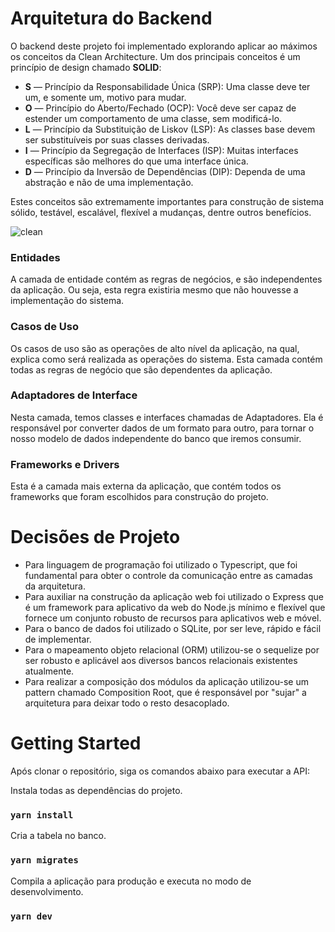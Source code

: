 # Arquitetura do Backend

O backend deste projeto foi implementado explorando aplicar ao máximos os conceitos da Clean Architecture. Um
dos principais conceitos é um princípio de design chamado **SOLID**:

- **S** — Princípio da Responsabilidade Única (SRP): Uma classe deve ter um, e somente um, motivo para mudar.
- **O** — Princípio do Aberto/Fechado (OCP): Você deve ser capaz de estender um comportamento de uma classe, sem modificá-lo.
- **L** — Princípio da Substituição de Liskov (LSP): As classes base devem ser substituíveis por suas classes derivadas.
- **I** — Princípio da Segregação de Interfaces (ISP): Muitas interfaces específicas são melhores do que uma interface única.
- **D** — Princípio da Inversão de Dependências (DIP): Dependa de uma abstração e não de uma implementação.

Estes conceitos são extremamente importantes para construção de sistema sólido, testável, escalável, flexível a mudanças, dentre outros benefícios.

![clean](https://user-images.githubusercontent.com/40616142/111924794-f2473080-8a84-11eb-9b71-a7148c09b9bc.png)

### Entidades
A camada de entidade contém as regras de negócios, e são independentes da aplicação. Ou seja, esta regra existiria mesmo que não houvesse
a implementação do sistema.

### Casos de Uso
Os casos de uso são as operações de alto nível da aplicação, na qual, explica como será realizada as operações do sistema. Esta camada contém
todas as regras de negócio que são dependentes da aplicação.

### Adaptadores de Interface
Nesta camada, temos classes e interfaces chamadas de Adaptadores. Ela é responsável por converter dados de um formato para outro, para tornar o nosso modelo
de dados independente do banco que iremos consumir.

### Frameworks e Drivers
Esta é a camada mais externa da aplicação, que contém todos os frameworks que foram escolhidos para construção do projeto.

# Decisões de Projeto
- Para linguagem de programação foi utilizado o Typescript, que foi fundamental para obter o controle da comunicação entre as camadas da arquitetura.
- Para auxiliar na construção da aplicação web foi utilizado o Express que é um framework para aplicativo da web do Node.js mínimo e flexível que fornece um conjunto robusto de recursos para aplicativos web e móvel.
- Para o banco de dados foi utilizado o SQLite, por ser leve, rápido e fácil de implementar.
- Para o mapeamento objeto relacional (ORM) utilizou-se o sequelize por ser robusto e aplicável aos diversos bancos relacionais existentes atualmente.
- Para realizar a composição dos módulos da aplicação utilizou-se um pattern chamado Composition Root, que é responsável por "sujar" a arquitetura para deixar todo o resto desacoplado.

# Getting Started
Após clonar o repositório, siga os comandos abaixo para executar a API:

Instala todas as dependências do projeto.
### `yarn install`

Cria a tabela no banco.
### `yarn migrates`

Compila a aplicação para produção e executa no modo de desenvolvimento.
### `yarn dev`

